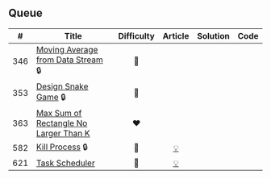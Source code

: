
## Queue

|#|Title|Difficulty|Article|Solution|Code|
|:---:|---|:---:|:---:|:---:|:---:|
|346|[Moving Average from Data Stream](https://leetcode.com/problems/moving-average-from-data-stream) 🔒|💚||||
|353|[Design Snake Game](https://leetcode.com/problems/design-snake-game) 🔒|🧡||||
|363|[Max Sum of Rectangle No Larger Than K](https://leetcode.com/problems/max-sum-of-rectangle-no-larger-than-k) |❤️||||
|582|[Kill Process](https://leetcode.com/problems/kill-process) 🔒|🧡|[💡](https://leetcode.com/articles/kill-process)|||
|621|[Task Scheduler](https://leetcode.com/problems/task-scheduler) |🧡|[💡](https://leetcode.com/articles/task-scheduler)|||